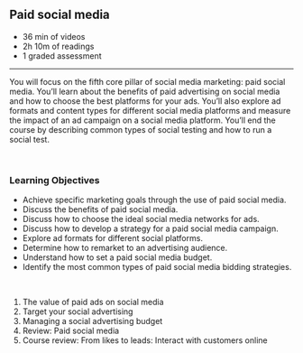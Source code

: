 ## Paid social media

- 36 min of videos
- 2h 10m of readings
- 1 graded assessment

<hr>

You will focus on the fifth core pillar of social media marketing: paid social media. You’ll learn about the benefits of paid advertising on social media and how to choose the best platforms for your ads. You’ll also explore ad formats and content types for different social media platforms and measure the impact of an ad campaign on a social media platform. You’ll end the course by describing common types of social testing and how to run a social test.

<br>

### Learning Objectives

- Achieve specific marketing goals through the use of paid social media.
- Discuss the benefits of paid social media.
- Discuss how to choose the ideal social media networks for ads.
- Discuss how to develop a strategy for a paid social media campaign.
- Explore ad formats for different social platforms.
- Determine how to remarket to an advertising audience.
- Understand how to set a paid social media budget.
- Identify the most common types of paid social media bidding strategies.

<br>

1. The value of paid ads on social media
2. Target your social advertising
3. Managing a social advertising budget
4. Review: Paid social media
5. Course review: From likes to leads: Interact with customers online
